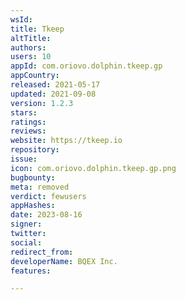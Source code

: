 ```yaml
---
wsId: 
title: Tkeep
altTitle: 
authors: 
users: 10
appId: com.oriovo.dolphin.tkeep.gp
appCountry: 
released: 2021-05-17
updated: 2021-09-08
version: 1.2.3
stars: 
ratings: 
reviews: 
website: https://tkeep.io
repository: 
issue: 
icon: com.oriovo.dolphin.tkeep.gp.png
bugbounty: 
meta: removed
verdict: fewusers
appHashes: 
date: 2023-08-16
signer: 
twitter: 
social: 
redirect_from: 
developerName: BQEX Inc.
features: 

---
```


